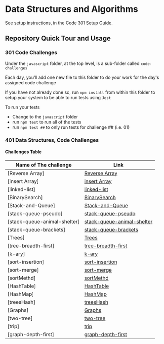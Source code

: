 # Data Structures and Algorithms

See [setup instructions](https://codefellows.github.io/setup-guide/code-301/2-code-challenges), in the Code 301 Setup Guide.

## Repository Quick Tour and Usage

### 301 Code Challenges

Under the `javascript` folder, at the top level, is a sub-folder called `code-challenges`

Each day, you'll add one new file to this folder to do your work for the day's assigned code challenge

If you have not already done so, run `npm install` from within this folder to setup your system to be able to run tests using `Jest`

To run your tests

- Change to the `javascript` folder
- run `npm test` to run all of the tests
- run `npm test ##` to only run tests for challenge ## (i.e. 01)

### 401 Data Structures, Code Challenges

#### Challenges Table

| **Name of The challenge** | **Link** |
|------------------|------|
|[Reverse Array]|[Reverse Array](./javascript/reverse/README.md)|
|[insert Array]|[insert Array](./javascript/insert-Shift-Array/README.md)|
|[linked-list]|[linked-list](./javascript/linked-list/README.md)|
|[BinarySearch]|[BinarySearch](./javascript/BinarySearch/README.md)|
|[Stack-and-Queue]|[Stack-and-Queue](./javascript/Stack-and-Queue/README.md)|
|[stack-queue-pseudo]|[stack-queue-pseudo](./javascript/stack-queue-pseudo/README.md)|
|[stack-queue-animal-shelter]|[stack-queue-animal-shelter](./javascript/stack-queue-animal-shelter/README.md)|
|[stack-queue-brackets]|[stack-queue-brackets](./javascript/stack-queue-brackets/README.md)|
|[Trees]|[Trees](./javascript/Trees/Binary/README.md)|
|[tree-breadth-first]|[tree-breadth-first](./javascript/Trees/Binary/README.md)|
|[k-ary]|[k-ary](./javascript/Trees/k-ary/README.md)|
|[sort-insertion]|[sort-insertion](./javascript/sorting-insertion/README.md)|
|[sort-merge]|[sort-merge](./javascript/merge-sort/README.md)|
|[sortMethd]|[sortMethd](./javascript/sortMethod/README.md)|
|[HashTable]|[HashTable](./javascript/Hash/README.md)|
|[HashMap]|[HashMap](./javascript/Hash/hashmap/README.md)|
|[treesHash]|[treesHash](./javascript/Hash/treesHash/README.md)|
|[Graphs]|[Graphs](./javascript/Graphs/README.md)|
|[two-tree]|[two-tree](./javascript/Hash/stringHash/README.md)|
|[trip]|[trip](./javascript/Graphs/README.md)|
|[graph-depth-first]|[graph-depth-first](./javascript/Graphs/README.md)|








